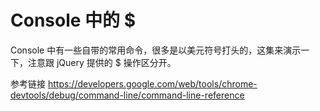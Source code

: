 # Console 中的 $

Console 中有一些自带的常用命令，很多是以美元符号打头的，这集来演示一下，注意跟 jQuery 提供的 $ 操作区分开。


参考链接 <https://developers.google.com/web/tools/chrome-devtools/debug/command-line/command-line-reference>
